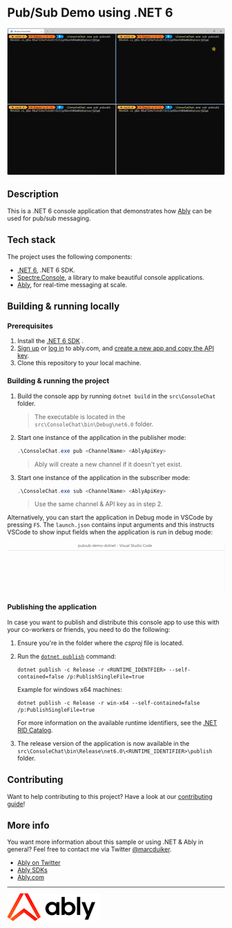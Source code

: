 # Pub/Sub Demo using .NET 6

![Console chat demo with two publishers and two subscribers](media/console_chat.gif)

## Description

This is a .NET 6 console application that demonstrates how [Ably](https://ably.com) can be used for pub/sub messaging.

<!--Read the related blog post at [ably.com](https://ably.com/blog/how-to-use-pub-sub-in-c-net-to-build-a-chat-app) that contains a step by step building guide.-->

## Tech stack

The project uses the following components:

- [.NET 6](https://dotnet.microsoft.com/download/dotnet/6.0), .NET 6 SDK.
- [Spectre.Console](https://spectreconsole.net/), a library to make beautiful console applications.
- [Ably](https://ably.com/), for real-time messaging at scale.

## Building & running locally

### Prerequisites

1. Install the [.NET 6 SDK](https://dotnet.microsoft.com/download/dotnet/6.0) .
2. [Sign up](https://ably.com/signup) or [log in](https://ably.com/login) to ably.com, and [create a new app and copy the API key](https://faqs.ably.com/setting-up-and-managing-api-keys).
3. Clone this repository to your local machine.

### Building & running the project

1. Build the console app by running `dotnet build` in the `src\ConsoleChat` folder.
   > The executable is located in the `src\ConsoleChat\bin\Debug\net6.0` folder.
2. Start one instance of the application in the publisher mode:

    ```powershell
    .\ConsoleChat.exe pub <ChannelName> <AblyApiKey>
    ```

    > Ably will create a new channel if it doesn't yet exist.

3. Start one instance of the application in the subscriber mode:

    ```powershell
    .\ConsoleChat.exe sub <ChannelName> <AblyApiKey>
    ```

    > Use the same channel & API key as in step 2.

Alternatively, you can start the application in Debug mode in VSCode by pressing `F5`. The `launch.json` contains input arguments and this instructs VSCode to show input fields when the application is run in debug mode:

![Input fields when debugging in VSCode](media/%20console_chat_vscode_debug.gif)

### Publishing the application

In case you want to publish and distribute this console app to use this with your co-workers or friends, you need to do the following:

1. Ensure you're in the folder where the *csproj* file is located.
2. Run the [`dotnet publish`]((https://docs.microsoft.com/dotnet/core/tools/dotnet-publish)) command:

    ```shell
    dotnet publish -c Release -r <RUNTIME_IDENTFIER> --self-contained=false /p:PublishSingleFile=true
    ```

    Example for windows x64 machines:

    ```shell
    dotnet publish -c Release -r win-x64 --self-contained=false /p:PublishSingleFile=true
    ```

    For more information on the available runtime identifiers, see the [.NET RID Catalog](https://docs.microsoft.com/dotnet/core/rid-catalog).

3. The release version of the application is now available in the `src\ConsoleChat\bin\Release\net6.0\<RUNTIME_IDENTIFIER>\publish` folder.

## Contributing

Want to help contributing to this project? Have a look at our [contributing guide](CONTRIBUTING.md)!

## More info

You want more information about this sample or using .NET & Ably in general? Feel free to contact me via Twitter [@marcduiker](https://twitter.com/marcduiker).

- [Ably on Twitter](https://twitter.com/ablyrealtime)
- [Ably SDKs](https://github.com/ably/)
- [Ably.com](https://ably.com)

---
![Ably logo](/media/ably-color.svg)